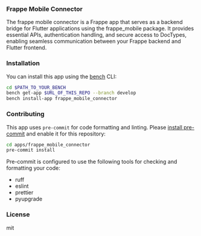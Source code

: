 ### Frappe Mobile Connector

The frappe mobile connector is a Frappe app that serves as a backend bridge for Flutter applications using the frappe_mobile package. It provides essential APIs, authentication handling, and secure access to DocTypes, enabling seamless communication between your Frappe backend and Flutter frontend.

### Installation

You can install this app using the [bench](https://github.com/frappe/bench) CLI:

```bash
cd $PATH_TO_YOUR_BENCH
bench get-app $URL_OF_THIS_REPO --branch develop
bench install-app frappe_mobile_connector
```

### Contributing

This app uses `pre-commit` for code formatting and linting. Please [install pre-commit](https://pre-commit.com/#installation) and enable it for this repository:

```bash
cd apps/frappe_mobile_connector
pre-commit install
```

Pre-commit is configured to use the following tools for checking and formatting your code:

- ruff
- eslint
- prettier
- pyupgrade

### License

mit
